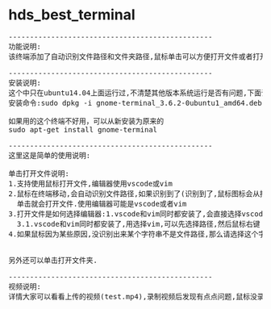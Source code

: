 # hds_best_terminal

<pre>
------------------------------------------------
功能说明:
该终端添加了自动识别文件路径和文件夹路径,鼠标单击可以方便打开文件或者打开文件夹

------------------------------------------------
安装说明:
这个中只在ubuntu14.04上面运行过,不清楚其他版本系统运行是否有问题,下面说到的操作都是在ubuntu14.04上面尝试的
安装命令:sudo dpkg -i gnome-terminal_3.6.2-0ubuntu1_amd64.deb

如果用的这个终端不好用，可以从新安装为原来的
sudo apt-get install gnome-terminal

------------------------------------------------
这里这是简单的使用说明:

单击打开文件说明:
1.支持使用鼠标打开文件,编辑器使用vscode或vim
2.鼠标在终端移动,会自动识别文件路径,如果识别到了(识别到了,鼠标图标会从指针变成一个手型,同时文字多了下划线),
  单击就会打开文件.使用编辑器可能是vscode或者vim
3.打开文件是如何选择编辑器:1.vscode和vim同时都安装了,会直接选择vscode   2.只有vim的时候才会选择vim打开
  3.1.vscode和vim同时都安装了,用选择vim,可以先选择路径,然后鼠标右键
4.如果鼠标因为某些原因,没识别出来某个字符串不是文件路径,那么请选择这个字符串,然后单击(优先vscode)或者右键(vim)


另外还可以单击打开文件夹.

------------------------------------------------
视频说明:
详情大家可以看看上传的视频(test.mp4),录制视频后发现有点点问题,鼠标没录取到,但是大家看视频应该能明白
</pre>
